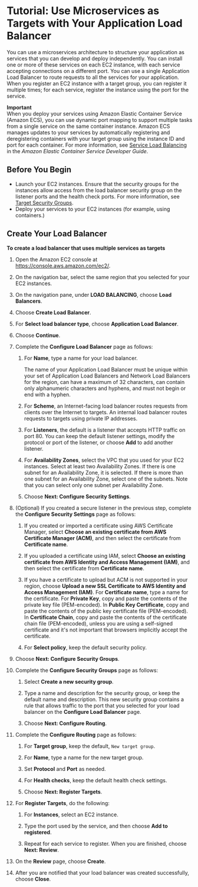 # Tutorial: Use Microservices as Targets with Your Application Load Balancer<a name="tutorial-target-ecs-containers"></a>

You can use a microservices architecture to structure your application as services that you can develop and deploy independently\. You can install one or more of these services on each EC2 instance, with each service accepting connections on a different port\. You can use a single Application Load Balancer to route requests to all the services for your application\. When you register an EC2 instance with a target group, you can register it multiple times; for each service, register the instance using the port for the service\.

**Important**  
When you deploy your services using Amazon Elastic Container Service \(Amazon ECS\), you can use dynamic port mapping to support multiple tasks from a single service on the same container instance\. Amazon ECS manages updates to your services by automatically registering and deregistering containers with your target group using the instance ID and port for each container\. For more information, see [Service Load Balancing](https://docs.aws.amazon.com/AmazonECS/latest/developerguide/service-load-balancing.html) in the *Amazon Elastic Container Service Developer Guide*\.

## Before You Begin<a name="containers-prerequisites"></a>
+ Launch your EC2 instances\. Ensure that the security groups for the instances allow access from the load balancer security group on the listener ports and the health check ports\. For more information, see [Target Security Groups](target-group-register-targets.md#target-security-groups)\.
+ Deploy your services to your EC2 instances \(for example, using containers\.\)

## Create Your Load Balancer<a name="containers-create-load-balancer"></a>

**To create a load balancer that uses multiple services as targets**

1. Open the Amazon EC2 console at [https://console\.aws\.amazon\.com/ec2/](https://console.aws.amazon.com/ec2/)\.

1. On the navigation bar, select the same region that you selected for your EC2 instances\.

1. On the navigation pane, under **LOAD BALANCING**, choose **Load Balancers**\.

1. Choose **Create Load Balancer**\.

1. For **Select load balancer type**, choose **Application Load Balancer**\.

1. Choose **Continue**\.

1. Complete the **Configure Load Balancer** page as follows:

   1. For **Name**, type a name for your load balancer\.

      The name of your Application Load Balancer must be unique within your set of Application Load Balancers and Network Load Balancers for the region, can have a maximum of 32 characters, can contain only alphanumeric characters and hyphens, and must not begin or end with a hyphen\.

   1. For **Scheme**, an Internet\-facing load balancer routes requests from clients over the Internet to targets\. An internal load balancer routes requests to targets using private IP addresses\.

   1. For **Listeners**, the default is a listener that accepts HTTP traffic on port 80\. You can keep the default listener settings, modify the protocol or port of the listener, or choose **Add** to add another listener\.

   1. For **Availability Zones**, select the VPC that you used for your EC2 instances\. Select at least two Availability Zones\. If there is one subnet for an Availability Zone, it is selected\. If there is more than one subnet for an Availability Zone, select one of the subnets\. Note that you can select only one subnet per Availability Zone\.

   1. Choose **Next: Configure Security Settings**\.

1. \(Optional\) If you created a secure listener in the previous step, complete the **Configure Security Settings** page as follows:

   1. If you created or imported a certificate using AWS Certificate Manager, select **Choose an existing certificate from AWS Certificate Manager \(ACM\)**, and then select the certificate from **Certificate name**\.

   1. If you uploaded a certificate using IAM, select **Choose an existing certificate from AWS Identity and Access Management \(IAM\)**, and then select the certificate from **Certificate name**\.

   1. If you have a certificate to upload but ACM is not supported in your region, choose **Upload a new SSL Certificate to AWS Identity and Access Management \(IAM\)**\. For **Certificate name**, type a name for the certificate\. For **Private Key**, copy and paste the contents of the private key file \(PEM\-encoded\)\. In **Public Key Certificate**, copy and paste the contents of the public key certificate file \(PEM\-encoded\)\. In **Certificate Chain**, copy and paste the contents of the certificate chain file \(PEM\-encoded\), unless you are using a self\-signed certificate and it's not important that browsers implicitly accept the certificate\.

   1. For **Select policy**, keep the default security policy\.

1. Choose **Next: Configure Security Groups**\.

1. Complete the **Configure Security Groups** page as follows:

   1. Select **Create a new security group**\.

   1. Type a name and description for the security group, or keep the default name and description\. This new security group contains a rule that allows traffic to the port that you selected for your load balancer on the **Configure Load Balancer** page\.

   1. Choose **Next: Configure Routing**\.

1. Complete the **Configure Routing** page as follows:

   1. For **Target group**, keep the default, `New target group`\.

   1. For **Name**, type a name for the new target group\.

   1. Set **Protocol** and **Port** as needed\.

   1. For **Health checks**, keep the default health check settings\.

   1. Choose **Next: Register Targets**\.

1. For **Register Targets**, do the following:

   1. For **Instances**, select an EC2 instance\.

   1. Type the port used by the service, and then choose **Add to registered**\.

   1. Repeat for each service to register\. When you are finished, choose **Next: Review**\.

1. On the **Review** page, choose **Create**\.

1. After you are notified that your load balancer was created successfully, choose **Close**\.